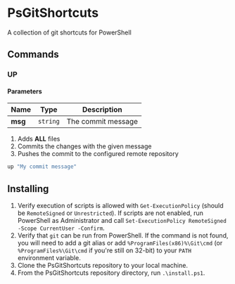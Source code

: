 # PsGitShortcuts
A collection of git shortcuts for PowerShell

## Commands

### UP

#### Parameters
Name | Type | Description
--- | --- | ---
**msg** | `string` | The commit message

1. Adds **ALL** files
2. Commits the changes with the given message
3. Pushes the commit to the configured remote repository

```powershell
up "My commit message"
```

## Installing 

1. Verify execution of scripts is allowed with `Get-ExecutionPolicy` (should be `RemoteSigned` or `Unrestricted`). If scripts are not enabled, run PowerShell as Administrator and call `Set-ExecutionPolicy RemoteSigned -Scope CurrentUser -Confirm`.
2. Verify that `git` can be run from PowerShell.
   If the command is not found, you will need to add a git alias or add `%ProgramFiles(x86)%\Git\cmd`
   (or `%ProgramFiles%\Git\cmd` if you're still on 32-bit) to your `PATH` environment variable.
3. Clone the PsGitShortcuts repository to your local machine.
4. From the PsGitShortcuts repository directory, run `.\install.ps1`.